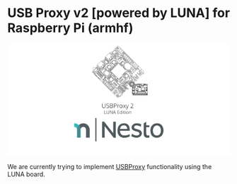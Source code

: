 USB Proxy v2 [powered by LUNA] for Raspberry Pi (armhf)   
========

<p align="center">
  <img src=".github/imgs/project_logo.png">
</p>

We are currently trying to implement <a href="https://github.com/nesto-software/USBProxy">USBProxy</a> functionality using the LUNA board.